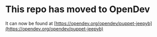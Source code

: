 # This repo has moved to OpenDev

It can now be found at [https://opendev.org/opendev/puppet-jeepyb](https://opendev.org/opendev/puppet-jeepyb)
